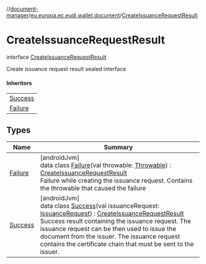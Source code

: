 //[document-manager](../../../index.md)/[eu.europa.ec.eudi.wallet.document](../index.md)/[CreateIssuanceRequestResult](index.md)

# CreateIssuanceRequestResult

interface [CreateIssuanceRequestResult](index.md)

Create issuance request result sealed interface

#### Inheritors

| |
|---|
| [Success](-success/index.md) |
| [Failure](-failure/index.md) |

## Types

| Name | Summary |
|---|---|
| [Failure](-failure/index.md) | [androidJvm]<br>data class [Failure](-failure/index.md)(val throwable: [Throwable](https://kotlinlang.org/api/latest/jvm/stdlib/kotlin/-throwable/index.html)) : [CreateIssuanceRequestResult](index.md)<br>Failure while creating the issuance request. Contains the throwable that caused the failure |
| [Success](-success/index.md) | [androidJvm]<br>data class [Success](-success/index.md)(val issuanceRequest: [IssuanceRequest](../-issuance-request/index.md)) : [CreateIssuanceRequestResult](index.md)<br>Success result containing the issuance request. The issuance request can be then used to issue the document from the issuer. The issuance request contains the certificate chain that must be sent to the issuer. |
